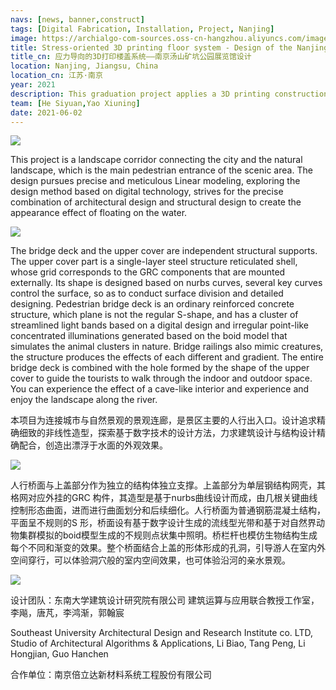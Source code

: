 ```yaml
---
navs: [news, banner,construct]
tags: [Digital Fabrication, Installation, Project, Nanjing]
image: https://archialgo-com-sources.oss-cn-hangzhou.aliyuncs.com/images/slab.jpeg
title: Stress-oriented 3D printing floor system - Design of the Nanjing Tangshan Mine Park Exhibition Hall.
title_cn: 应力导向的3D打印楼盖系统——南京汤山矿坑公园展览馆设计
location: Nanjing, Jiangsu, China
location_cn: 江苏·南京
year: 2021
description: This graduation project applies a 3D printing construction system to the design of the exhibition hall in Nanjing Tangshan Mine Park, creating a unique flowing space and lighting environment that showcases the superiority of this construction system. 
team: [He Siyuan,Yao Xiuning]
date: 2021-06-02
---
```


<!-- # Tangshan Mine Park Landscape Gallery -->
![](http://labaaa.org/wp-content/uploads/2019/10/%E7%8E%B0%E5%9C%BA%E7%85%A7%E7%89%872.jpg)

This project is a landscape corridor connecting the city and the natural landscape, which is the main pedestrian entrance of the scenic area. The design pursues precise and meticulous Linear modeling, exploring the design method based on digital technology, strives for the precise combination of architectural design and structural design to create the appearance effect of floating on the water.

![](http://labaaa.org/wp-content/uploads/2019/10/bridge1.jpg)

The bridge deck and the upper cover are independent structural supports. The upper cover part is a single-layer steel structure reticulated shell, whose grid corresponds to the GRC components that are mounted externally. Its shape is designed based on nurbs curves, several key curves control the surface, so as to conduct surface division and detailed designing. Pedestrian bridge deck is an ordinary reinforced concrete structure, which plane is not the regular S-shape, and has a cluster of streamlined light bands based on a digital design and irregular point-like concentrated illuminations generated based on the boid model that simulates the animal clusters in nature. Bridge railings also mimic creatures, the structure produces the effects of each different and gradient. The entire bridge deck is combined with the hole formed by the shape of the upper cover to guide the tourists to walk through the indoor and outdoor space. You can experience the effect of a cave-like interior and experience and enjoy the landscape along the river.

本项目为连接城市与自然景观的景观连廊，是景区主要的人行出入口。设计追求精确细致的非线性造型，探索基于数字技术的设计方法，力求建筑设计与结构设计精确配合，创造出漂浮于水面的外观效果。

![](http://labaaa.org/wp-content/uploads/2019/10/%E7%8E%B0%E5%9C%BA%E7%85%A7%E7%89%873.jpg)

人行桥面与上盖部分作为独立的结构体独立支撑。上盖部分为单层钢结构网壳，其格网对应外挂的GRC 构件，其造型是基于nurbs曲线设计而成，由几根关键曲线控制形态曲面，进而进行曲面划分和后续细化。人行桥面为普通钢筋混凝土结构，平面呈不规则的S 形，桥面设有基于数字设计生成的流线型光带和基于对自然界动物集群模拟的boid模型生成的不规则点状集中照明。桥栏杆也模仿生物结构生成每个不同和渐变的效果。整个桥面结合上盖的形体形成的孔洞，引导游人在室内外空间穿行，可以体验洞穴般的室内空间效果，也可体验沿河的亲水景观。

![](http://labaaa.org/wp-content/uploads/2019/10/%E7%8E%B0%E5%9C%BA%E7%85%A7%E7%89%871.jpg)

设计团队：东南大学建筑设计研究院有限公司 建筑运算与应用联合教授工作室，李飚，唐芃，李鸿渐，郭翰宸

Southeast University Architectural Design and Research Institute co. LTD, Studio of Architectural Algorithms & Applications, Li Biao, Tang Peng, Li Hongjian, Guo Hanchen

合作单位：南京倍立达新材料系统工程股份有限公司
